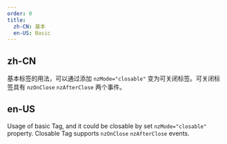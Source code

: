 ```yaml
---
order: 0
title:
  zh-CN: 基本
  en-US: Basic
---
```


## zh-CN

基本标签的用法，可以通过添加 `nzMode="closable"` 变为可关闭标签。可关闭标签具有 `nzOnClose` `nzAfterClose` 两个事件。

## en-US

Usage of basic Tag, and it could be closable by set `nzMode="closable"` property. Closable Tag supports `nzOnClose` `nzAfterClose` events.
